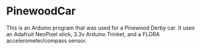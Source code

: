 # PinewoodCar
This is an Arduino program that was used for a Pinewood Derby car. It uses an Adafruit NeoPixel stick, 3.3v Arduino Trinket, and a FLORA accelerometer/compass sensor.
